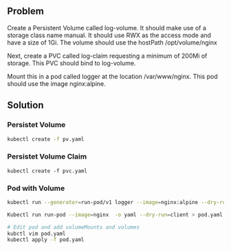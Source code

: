 ## **Problem**

Create a Persistent Volume called log-volume. It should make use of a storage class name manual. It should use RWX as the access mode and have a size of 1Gi. The volume should use the hostPath /opt/volume/nginx

Next, create a PVC called log-claim requesting a minimum of 200Mi of storage. This PVC should bind to log-volume.

Mount this in a pod called logger at the location /var/www/nginx. This pod should use the image nginx:alpine.

## **Solution**

### Persistet Volume
```bash
kubectl create -f pv.yaml
```

### Persistet Volume Claim

```bahs
kubectl create -f pvc.yaml
```

### Pod with Volume

```bash
kubectl run --generator=run-pod/v1 logger --image=nginx:alpine --dry-run=client -o yaml > pod.yaml

Kubectl run run-pod --image=nginx  -o yaml --dry-run=client > pod.yaml

# Edit pod and add volumeMounts and volumes
kubctl vim pod.yaml
kubectl apply -f pod.yaml
```